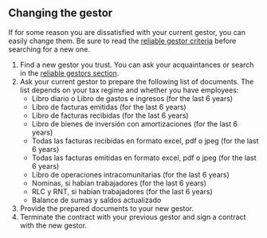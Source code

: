## Changing the gestor

If for some reason you are dissatisfied with your current gestor, you can easily change them.
Be sure to read the [reliable gestor criteria](#criteria-for-a-reliable-gestor) before searching for a new one.

1. Find a new gestor you trust. You can ask your acquaintances or search in
   the [reliable gestors section](#reliable-gestors).
2. Ask your current gestor to prepare the following list of documents. The list depends on your tax regime and whether
   you have employees:
    - Libro diario o Libro de gastos e ingresos (for the last 6 years)
    - Libro de facturas emitidas (for the last 6 years)
    - Libro de facturas recibidas (for the last 6 years)
    - Libro de bienes de inversión con amortizaciones (for the last 6 years)
    - Todas las facturas recibidas en formato excel, pdf o jpeg (for the last 6 years)
    - Todas las facturas emitidas en formato excel, pdf o jpeg (for the last 6 years)
    - Libro de operaciones intracomunitarias (for the last 6 years)
    - Nominas, si habían trabajadores (for the last 6 years)
    - RLC y RNT, si habían trabajadores (for the last 6 years)
    - Balance de sumas y saldos actualizado
3. Provide the prepared documents to your new gestor.
4. Terminate the contract with your previous gestor and sign a contract with the new gestor.
